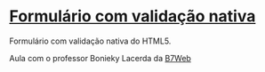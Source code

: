 # [Formulário com validação nativa](https://gracibrea.github.io/formulario-com-validacao-nativa/)
 Formulário com validação nativa do HTML5.
 
 Aula com o professor Bonieky Lacerda da [B7Web](https://b7web.com.br/fullstack/?ref=I24108426I)

